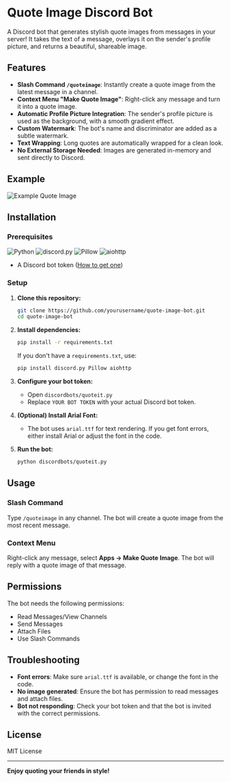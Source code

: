# Quote Image Discord Bot

A Discord bot that generates stylish quote images from messages in your server!
It takes the text of a message, overlays it on the sender's profile picture, and returns a beautiful, shareable image.

## Features

- **Slash Command `/quoteimage`**: Instantly create a quote image from the latest message in a channel.
- **Context Menu "Make Quote Image"**: Right-click any message and turn it into a quote image.
- **Automatic Profile Picture Integration**: The sender's profile picture is used as the background, with a smooth gradient effect.
- **Custom Watermark**: The bot's name and discriminator are added as a subtle watermark.
- **Text Wrapping**: Long quotes are automatically wrapped for a clean look.
- **No External Storage Needed**: Images are generated in-memory and sent directly to Discord.

## Example

![Example Quote Image]([https://i.imgur.com/your-example.png](https://media.discordapp.net/attachments/1266372345761890348/1370105243911589960/quote_image.png?ex=681e4971&is=681cf7f1&hm=9e0b41277b5262cd7c7dceaac98779a73d9c8e8af91a6a763ca7c5db3abdce7a&=&format=webp&quality=lossless))

## Installation

### Prerequisites

![Python](https://img.shields.io/badge/Python-3.8%2B-blue?logo=python&logoColor=white)
![discord.py](https://img.shields.io/badge/discord.py-%3E%3D2.0-blueviolet?logo=python)
![Pillow](https://img.shields.io/badge/Pillow-%3E%3D8.0-yellow?logo=pillow)
![aiohttp](https://img.shields.io/badge/aiohttp-%3E%3D3.7-blue?logo=python)

- A Discord bot token ([How to get one](https://discord.com/developers/applications))

### Setup

1. **Clone this repository:**
   ```bash
   git clone https://github.com/yourusername/quote-image-bot.git
   cd quote-image-bot
   ```

2. **Install dependencies:**
   ```bash
   pip install -r requirements.txt
   ```

   If you don't have a `requirements.txt`, use:
   ```bash
   pip install discord.py Pillow aiohttp
   ```

3. **Configure your bot token:**
   - Open `discordbots/quoteit.py`
   - Replace `YOUR BOT TOKEN` with your actual Discord bot token.

4. **(Optional) Install Arial Font:**
   - The bot uses `arial.ttf` for text rendering. If you get font errors, either install Arial or adjust the font in the code.

5. **Run the bot:**
   ```bash
   python discordbots/quoteit.py
   ```

## Usage

### Slash Command

Type `/quoteimage` in any channel. The bot will create a quote image from the most recent message.

### Context Menu

Right-click any message, select **Apps → Make Quote Image**. The bot will reply with a quote image of that message.

## Permissions

The bot needs the following permissions:

- Read Messages/View Channels
- Send Messages
- Attach Files
- Use Slash Commands

## Troubleshooting

- **Font errors**: Make sure `arial.ttf` is available, or change the font in the code.
- **No image generated**: Ensure the bot has permission to read messages and attach files.
- **Bot not responding**: Check your bot token and that the bot is invited with the correct permissions.

## License

MIT License

---

**Enjoy quoting your friends in style!** 
